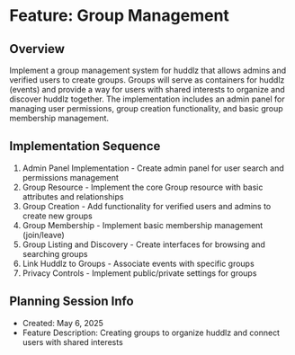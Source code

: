 # Feature: Group Management

## Overview
Implement a group management system for huddlz that allows admins and verified users to create groups. Groups will serve as containers for huddlz (events) and provide a way for users with shared interests to organize and discover huddlz together. The implementation includes an admin panel for managing user permissions, group creation functionality, and basic group membership management.

## Implementation Sequence
1. Admin Panel Implementation - Create admin panel for user search and permissions management
2. Group Resource - Implement the core Group resource with basic attributes and relationships
3. Group Creation - Add functionality for verified users and admins to create new groups
4. Group Membership - Implement basic membership management (join/leave)
5. Group Listing and Discovery - Create interfaces for browsing and searching groups
6. Link Huddlz to Groups - Associate events with specific groups
7. Privacy Controls - Implement public/private settings for groups

## Planning Session Info
- Created: May 6, 2025
- Feature Description: Creating groups to organize huddlz and connect users with shared interests